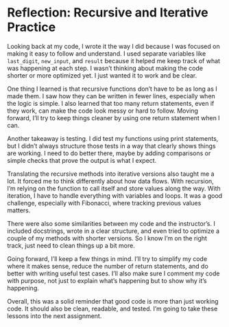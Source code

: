 # Reflection: Recursive and Iterative Practice

Looking back at my code, I wrote it the way I did because I was focused on making it easy to follow and understand. I used separate variables like `last_digit`, `new_input`, and `result` because it helped me keep track of what was happening at each step. I wasn’t thinking about making the code shorter or more optimized yet. I just wanted it to work and be clear.

One thing I learned is that recursive functions don’t have to be as long as I made them. I saw how they can be written in fewer lines, especially when the logic is simple. I also learned that too many return statements, even if they work, can make the code look messy or hard to follow. Moving forward, I’ll try to keep things cleaner by using one return statement when I can.

Another takeaway is testing. I did test my functions using print statements, but I didn’t always structure those tests in a way that clearly shows things are working. I need to do better there, maybe by adding comparisons or simple checks that prove the output is what I expect.

Translating the recursive methods into iterative versions also taught me a lot. It forced me to think differently about how data flows. With recursion, I’m relying on the function to call itself and store values along the way. With iteration, I have to handle everything with variables and loops. It was a good challenge, especially with Fibonacci, where tracking previous values matters.

There were also some similarities between my code and the instructor’s. I included docstrings, wrote in a clear structure, and even tried to optimize a couple of my methods with shorter versions. So I know I’m on the right track, just need to clean things up a bit more.

Going forward, I’ll keep a few things in mind. I’ll try to simplify my code where it makes sense, reduce the number of return statements, and do better with writing useful test cases. I’ll also make sure I comment my code with purpose, not just to explain what’s happening but to show why it’s happening.

Overall, this was a solid reminder that good code is more than just working code. It should also be clean, readable, and tested. I’m going to take these lessons into the next assignment.

